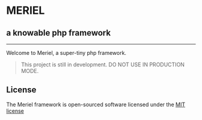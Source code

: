 # MERIEL #
## a knowable php framework ##

- - - -

Welcome to Meriel, a super-tiny php framework.

 > This project is still in development. DO NOT USE IN PRODUCTION MODE.

## License

The Meriel framework is open-sourced software licensed under the [MIT license](http://opensource.org/licenses/MIT)
